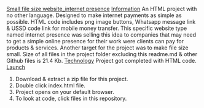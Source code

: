 <u>Small file size website_internet presence</u>
<u>Information</u>
An HTML project with no other language. Designed to make internet payments as simple as possible. HTML code includes png image buttons, Whatsapp message link & USSD code link for mobile money transfer. This specific website type named internet presence was selling this idea to companies that may need to get a simple online presence for their work were clients can pay for products & services. Another target for the project was to make file size small. Size of all files in the project folder excluding this readme.md & other Github files is 21.4 Kb.
<u>Technology</u>
Project got completed  with HTML code.
<u>Launch</u>
1. Download & extract a zip file for this project.
2. Double click index.html file.
3. Project opens on your default browser. 
4. To look at code, click files in this repository.
